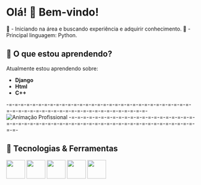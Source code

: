 # Olá! 👋 Bem-vindo!

📖 - Iniciando na área e buscando experiência e adquirir conhecimento.
🐍 - Principal linguagem: Python.

## 🌱 O que estou aprendendo?
Atualmente estou aprendendo sobre:
- **Django**
- **Html**
- **C++**
  
 -=-=-=-=-=-=-=-=-=-=-=-=-=-=-=-=-=-=-=-=-=-=-=-=-=-=-=-=-=-=-=-=-=-=-=-=-=-=-=-=-=-=-=-=-=-=-=-=-=-=-=-=-=-=-=-
![Animação Profissional](https://media.giphy.com/media/3ohs7r8A3f9j5YHtbS/giphy.gif)
 -=-=-=-=-=-=-=-=-=-=-=-=-=-=-=-=-=-=-=-=-=-=-=-=-=-=-=-=-=-=-=-=-=-=-=-=-=-=-=-=-=-=-=-=-=-=-=-=-=-=-=-=-=-=-=-

## 🔧 Tecnologias & Ferramentas
<p align="left">
  <img src="https://img.shields.io/badge/-HTML5-E34F26?style=for-the-badge&logo=html5&logoColor=white" height="50"/>
  <img src="https://img.shields.io/badge/-CSS3-1572B6?style=for-the-badge&logo=css3" height="50"/>
  <img src="https://img.shields.io/badge/-Python-FFD43B?style=for-the-badge&logo=python&logoColor=blue" height="50"/>
  <img src="https://img.shields.io/badge/-Git-F05032?style=for-the-badge&logo=git&logoColor=white" height="50"/>
  <img src="https://img.shields.io/badge/-C++-00599C?style=for-the-badge&logo=cplusplus&logoColor=white" height="50"/>
</p>
